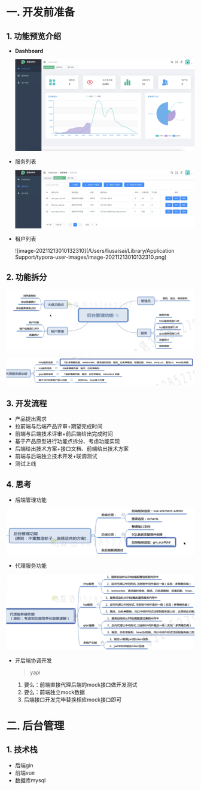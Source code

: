 # 一. 开发前准备

## 1. 功能预览介绍

- **Dashboard**

  ![image-20211213005723949](https://raw.githubusercontent.com/daniuEvan/pictrues/main/Typora/image-20211213005723949.png)

- 服务列表

  ![image-20211213010057805](https://raw.githubusercontent.com/daniuEvan/pictrues/main/Typora/image-20211213010057805.png)

- 租户列表

  ![image-20211213010132310](/Users/liusaisai/Library/Application Support/typora-user-images/image-20211213010132310.png)

## 2. 功能拆分

![image-20211213010651173](https://raw.githubusercontent.com/daniuEvan/pictrues/main/Typora/image-20211213010651173.png)

![image-20211213011252769](https://raw.githubusercontent.com/daniuEvan/pictrues/main/Typora/image-20211213011252769.png)

## 3. 开发流程

- 产品提出需求
- 拉前端与后端产品评审+期望完成时间
- 前端与后端技术评审+前后端给出完成时间
- 基于产品原型进行功能点拆分、考虑功能实现
- 后端给出技术方案+接口文档、前端给出技术方案
- 前端与后端独立技术开发+联调测试
- 测试上线

## 4. 思考

- 后端管理功能

![image-20211213011731745](https://raw.githubusercontent.com/daniuEvan/pictrues/main/Typora/image-20211213011731745.png)

- 代理服务功能

![image-20211213012018839](https://raw.githubusercontent.com/daniuEvan/pictrues/main/Typora/image-20211213012018839.png)

- 开后端协调开发

  > yapi

  1. 要么：前端直接代理后端的mock接口做开发测试
  2. 要么：前端独立mock数据
  3. 后端接口开发完毕替换相应mock接口即可

# 二. 后台管理

## 1. 技术栈

- 后端gin
- 前端vue
- 数据库mysql